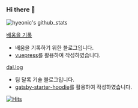 ### Hi there 👋

![hyeonic's github_stats](https://github-readme-stats.vercel.app/api?username=hyeonic&show_icons=true&theme=merko)

[배움을 기록](https://hyeonic.github.io)
 * 배움을 기록하기 위한 블로그입니다.
 * [vuepress](https://github.com/vuejs/vuepress)를 활용하여 작성하였습니다.

[dal.log](https://dallog.github.io/)
 * 팀 달록 기술 블로그입니다.
 * [gatsby-starter-hoodie](https://github.com/devHudi/gatsby-starter-hoodie)를 활용하여 작성하였습니다.

[![Hits](https://hits.seeyoufarm.com/api/count/incr/badge.svg?url=https%3A%2F%2Fgithub.com%2Fhyeonic&count_bg=%2379C83D&title_bg=%23555555&icon=&icon_color=%23E7E7E7&title=hits&edge_flat=false)](https://hits.seeyoufarm.com)
